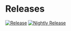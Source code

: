 # Releases

[![Release](https://github.com/VoiceMeet/releases/actions/workflows/release.yml/badge.svg)](https://github.com/VoiceMeet/releases/actions/workflows/release.yml)
[![Nightly Release](https://github.com/VoiceMeet/releases/actions/workflows/nightly-release.yml/badge.svg)](https://github.com/VoiceMeet/releases/actions/workflows/nightly-release.yml)
